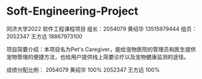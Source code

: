 # Soft-Engineering-Project
同济大学2022 软件工程课程项目
组长：2054079 黄绍华 13515979444
组员：2052347 王方远 18867973100

项目简要介绍：本项目名为Pet's Caregiver，能给宠物医院的管理员和医生提供宠物管理的便捷方法，也给用户提供线上简要诊疗以及宠物健康监测的途径。

成绩分配比例：
2054079 黄绍华 100%
2052347 王方远 100%
